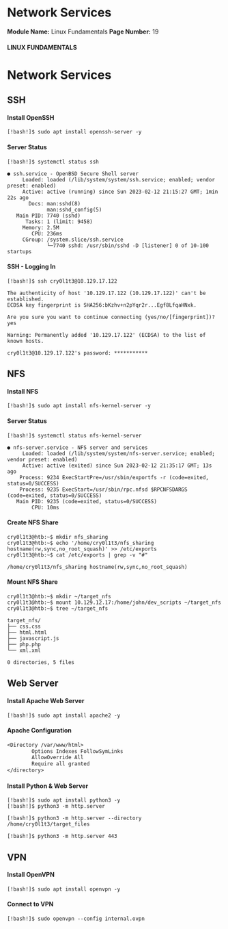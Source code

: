 <!--
 // Platform: Academy
// URL: https://academy.hackthebox.com/module/18/section/2094
// Platform Version: V1
// Module ID: 18
// Module Name: Linux Fundamentals
// Module Difficulty: Fundamental
// Section ID: 2094
// Section Title: Network Services
// Page Title: Linux Fundamentals
// Page Number: 19
-->

# Network Services

**Module Name:** Linux Fundamentals **Page Number:** 19

#### LINUX FUNDAMENTALS

# Network Services

## SSH

#### Install OpenSSH

``` shell-session
[!bash!]$ sudo apt install openssh-server -y
```

#### Server Status

``` shell-session
[!bash!]$ systemctl status ssh

● ssh.service - OpenBSD Secure Shell server
     Loaded: loaded (/lib/system/system/ssh.service; enabled; vendor preset: enabled)
     Active: active (running) since Sun 2023-02-12 21:15:27 GMT; 1min 22s ago
       Docs: man:sshd(8)
             man:sshd_config(5)
   Main PID: 7740 (sshd)
      Tasks: 1 (limit: 9458)
     Memory: 2.5M
        CPU: 236ms
     CGroup: /system.slice/ssh.service
             └─7740 sshd: /usr/sbin/sshd -D [listener] 0 of 10-100 startups
```

#### SSH - Logging In

``` shell-session
[!bash!]$ ssh cry0l1t3@10.129.17.122

The authenticity of host '10.129.17.122 (10.129.17.122)' can't be established.
ECDSA key fingerprint is SHA256:bKzhv+n2pYqr2r...Egf8LfqaHNxk.

Are you sure you want to continue connecting (yes/no/[fingerprint])? yes

Warning: Permanently added '10.129.17.122' (ECDSA) to the list of known hosts.

cry0l1t3@10.129.17.122's password: ***********
```

## NFS

#### Install NFS

``` shell-session
[!bash!]$ sudo apt install nfs-kernel-server -y
```

#### Server Status

``` shell-session
[!bash!]$ systemctl status nfs-kernel-server

● nfs-server.service - NFS server and services
     Loaded: loaded (/lib/system/system/nfs-server.service; enabled; vendor preset: enabled)
     Active: active (exited) since Sun 2023-02-12 21:35:17 GMT; 13s ago
    Process: 9234 ExecStartPre=/usr/sbin/exportfs -r (code=exited, status=0/SUCCESS)
    Process: 9235 ExecStart=/usr/sbin/rpc.nfsd $RPCNFSDARGS (code=exited, status=0/SUCCESS)
   Main PID: 9235 (code=exited, status=0/SUCCESS)
        CPU: 10ms
```

#### Create NFS Share

``` shell-session
cry0l1t3@htb:~$ mkdir nfs_sharing
cry0l1t3@htb:~$ echo '/home/cry0l1t3/nfs_sharing hostname(rw,sync,no_root_squash)' >> /etc/exports
cry0l1t3@htb:~$ cat /etc/exports | grep -v "#"

/home/cry0l1t3/nfs_sharing hostname(rw,sync,no_root_squash)
```

#### Mount NFS Share

``` shell-session
cry0l1t3@htb:~$ mkdir ~/target_nfs
cry0l1t3@htb:~$ mount 10.129.12.17:/home/john/dev_scripts ~/target_nfs
cry0l1t3@htb:~$ tree ~/target_nfs

target_nfs/
├── css.css
├── html.html
├── javascript.js
├── php.php
└── xml.xml

0 directories, 5 files
```

## Web Server

#### Install Apache Web Server

``` shell-session
[!bash!]$ sudo apt install apache2 -y
```

#### Apache Configuration

``` txt
<Directory /var/www/html>
        Options Indexes FollowSymLinks
        AllowOverride All
        Require all granted
</directory>
```

#### Install Python & Web Server

``` shell-session
[!bash!]$ sudo apt install python3 -y
[!bash!]$ python3 -m http.server
```

``` shell-session
[!bash!]$ python3 -m http.server --directory /home/cry0l1t3/target_files
```

``` shell-session
[!bash!]$ python3 -m http.server 443
```

## VPN

#### Install OpenVPN

``` shell-session
[!bash!]$ sudo apt install openvpn -y
```

#### Connect to VPN

``` shell-session
[!bash!]$ sudo openvpn --config internal.ovpn
```

# 

# 

####